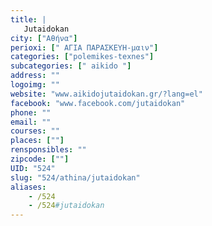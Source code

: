 ```yaml
---
title: |
   Jutaidokan
city: ["Αθήνα"]
perioxi: [" ΑΓΙΑ ΠΑΡΑΣΚΕΥΗ-μαιν"]
categories: ["polemikes-texnes"]
subcategories: [" aikido "]
address: ""
logoimg: ""
website: "www.aikidojutaidokan.gr/?lang=el"
facebook: "www.facebook.com/jutaidokan"
phone: ""
email: ""
courses: ""
places: [""]
rensponsibles: ""
zipcode: [""]
UID: "524"
slug: "524/athina/jutaidokan"
aliases:
    - /524
    - /524#jutaidokan
---
```


